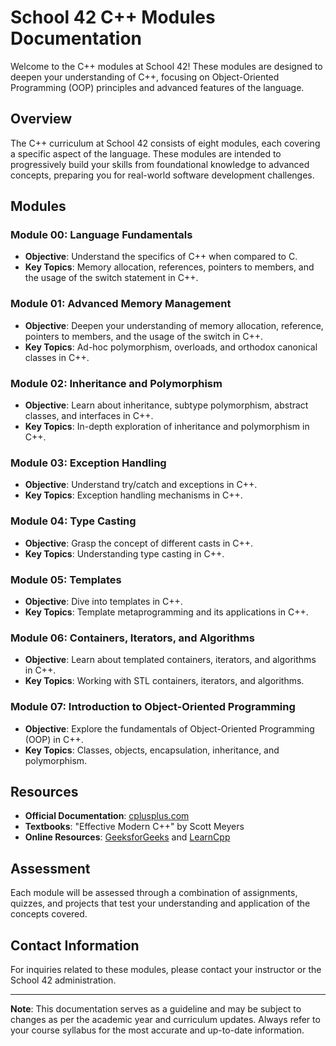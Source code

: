 # School 42 C++ Modules Documentation

Welcome to the C++ modules at School 42! These modules are designed to deepen your understanding of C++, focusing on Object-Oriented Programming (OOP) principles and advanced features of the language.

## Overview

The C++ curriculum at School 42 consists of eight modules, each covering a specific aspect of the language. These modules are intended to progressively build your skills from foundational knowledge to advanced concepts, preparing you for real-world software development challenges.

## Modules

### Module 00: Language Fundamentals

- **Objective**: Understand the specifics of C++ when compared to C.
- **Key Topics**: Memory allocation, references, pointers to members, and the usage of the switch statement in C++.

### Module 01: Advanced Memory Management

- **Objective**: Deepen your understanding of memory allocation, reference, pointers to members, and the usage of the switch in C++.
- **Key Topics**: Ad-hoc polymorphism, overloads, and orthodox canonical classes in C++.

### Module 02: Inheritance and Polymorphism

- **Objective**: Learn about inheritance, subtype polymorphism, abstract classes, and interfaces in C++.
- **Key Topics**: In-depth exploration of inheritance and polymorphism in C++.

### Module 03: Exception Handling

- **Objective**: Understand try/catch and exceptions in C++.
- **Key Topics**: Exception handling mechanisms in C++.

### Module 04: Type Casting

- **Objective**: Grasp the concept of different casts in C++.
- **Key Topics**: Understanding type casting in C++.

### Module 05: Templates

- **Objective**: Dive into templates in C++.
- **Key Topics**: Template metaprogramming and its applications in C++.

### Module 06: Containers, Iterators, and Algorithms

- **Objective**: Learn about templated containers, iterators, and algorithms in C++.
- **Key Topics**: Working with STL containers, iterators, and algorithms.

### Module 07: Introduction to Object-Oriented Programming

- **Objective**: Explore the fundamentals of Object-Oriented Programming (OOP) in C++.
- **Key Topics**: Classes, objects, encapsulation, inheritance, and polymorphism.

## Resources

- **Official Documentation**: [cplusplus.com](http://www.cplusplus.com/doc/tutorial/)
- **Textbooks**: "Effective Modern C++" by Scott Meyers
- **Online Resources**: [GeeksforGeeks](https://www.geeksforgeeks.org/cpp/) and [LearnCpp](https://www.learncpp.com/cpp-tutorial/introduction-to-cpp/)

## Assessment

Each module will be assessed through a combination of assignments, quizzes, and projects that test your understanding and application of the concepts covered.

## Contact Information

For inquiries related to these modules, please contact your instructor or the School 42 administration.

---

**Note**: This documentation serves as a guideline and may be subject to changes as per the academic year and curriculum updates. Always refer to your course syllabus for the most accurate and up-to-date information.
